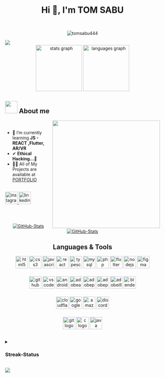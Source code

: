 <h1 align="center">Hi 👋, I'm TOM SABU 
<!-- <h3 align="center">A passionate frontend developer from India</h3> -->
</h1>
<br>
<p align="center"> <img src="https://komarev.com/ghpvc/?username=tomsabu444&label=Profile%20views&color=blue&style=for-the-badge" alt="tomsabu444" /> 
</p>

<img src="https://user-images.githubusercontent.com/73097560/115834477-dbab4500-a447-11eb-908a-139a6edaec5c.gif">

<br>

<div align="center">
  <img src="https://github-readme-stats.vercel.app/api?username=tomsabu444&show_icons=true&title_color=fff&icon_color=79ff97&text_color=9f9f9f&bg_color=151515" height="150" alt="stats graph"  />
  <img src="https://github-readme-stats.vercel.app/api/top-langs?username=tomsabu444&locale=en&hide_title=false&layout=compact&card_width=320&langs_count=5&title_color=fff&icon_color=79ff97&text_color=9f9f9f&bg_color=151515" height="150" alt="languages graph"  />
</div>


## <picture><img src = "https://cdn.discordapp.com/attachments/946018559421734914/1193062832804216912/about_me.gif" width = 40px></picture> **About me**
<picture> <img align="right" src="https://media.giphy.com/media/HW3T1wWW3z2Ff2cpXO/giphy.gif" width="350px"></picture>

<br>

- 🌱 I’m currently learning **JS - REACT ,Flutter, AR/VR**
- ✔  **Ethical Hacking...💙**
- 👨‍💻 All of My Projects are available at [PORTFOLIO](http://react.tomsabu.com/)

<br>



<div align="left">
  <a href="https://www.instagram.com/tom_vettithanam/" target="_blank">
    <img src="https://img.shields.io/static/v1?message=Instagram&logo=instagram&label=&color=E4405F&logoColor=white&labelColor=&style=for-the-badge" height="40" alt="instagram logo"  />
  </a>
  <a href="https://www.linkedin.com/in/tomsabu444/" target="_blank">
    <img src="https://img.shields.io/static/v1?message=LinkedIn&logo=linkedin&label=&color=0077B5&logoColor=white&labelColor=&style=for-the-badge" height="40" alt="linkedin logo"  />
  </a>
</div>


## 

<br>
<div>
  <p align="center">
	<a href="https://github.com/tomsabu444/todo-react-app">
      		<img src="https://github-readme-stats.vercel.app/api/pin/?username=tomsabu444&repo=todo-react-app&title_color=fff&icon_color=79ff97&text_color=9f9f9f&bg_color=151515" alt="GitHub-Stats" />
    	</a>
	<a href="https://github.com/tomsabu444/My-React_Portfolio">
      		<img src="https://github-readme-stats.vercel.app/api/pin/?username=tomsabu444&repo=My-React_Portfolio&title_color=fff&icon_color=79ff97&text_color=9f9f9f&bg_color=151515"  alt="GitHub-Stats" />
    	</a>
  </p>
</div>

###

<h2 align="center">Languages & Tools</h2>
<p align="left">
<div align="center">
  <img src="https://cdn.jsdelivr.net/gh/devicons/devicon/icons/html5/html5-original.svg" height="40" alt="html5 logo"  />
  <img src="https://cdn.jsdelivr.net/gh/devicons/devicon/icons/css3/css3-original.svg" height="40" alt="css3 logo"  />
  <img src="https://cdn.jsdelivr.net/gh/devicons/devicon/icons/javascript/javascript-original.svg" height="40" alt="javascript logo"  />
  <img src="https://cdn.jsdelivr.net/gh/devicons/devicon/icons/react/react-original.svg" height="40" alt="react logo"  />
  <img src="https://cdn.jsdelivr.net/gh/devicons/devicon/icons/typescript/typescript-original.svg"  height="40" alt="typescript logo"  />
  <img src="https://skillicons.dev/icons?i=mysql"  height="40" alt="mysql logo"  />
  <img src="https://skillicons.dev/icons?i=php"  height="40" alt="php logo"  />
  <img src="https://skillicons.dev/icons?i=flutter"  height="40" alt="flutter logo"  />
  <img src="https://skillicons.dev/icons?i=nodejs" height="40" alt="nodejs logo"  />
  <img src="https://skillicons.dev/icons?i=figma"  height="40" alt="figma logo"  />
</div>


###

<div align="center">
  <img src="https://skillicons.dev/icons?i=github" height="40" alt="github logo"  />
  <img src="https://skillicons.dev/icons?i=vscode"  height="40" alt="vscode logo"  />
  <img src="https://skillicons.dev/icons?i=androidstudio"  height="40" alt="androidstudio logo"  />
  <img src="https://skillicons.dev/icons?i=ae"  height="40" alt="adobeaftereffects logo"  />
  <img src="https://skillicons.dev/icons?i=pr"  height="40" alt="adobepremierepro logo"  />
  <img src="https://skillicons.dev/icons?i=ps"  height="40" alt="adobephotoshop logo"  />
  <img src="https://skillicons.dev/icons?i=ai"  height="40" alt="adobeillustrator logo"  />
  <img src="https://skillicons.dev/icons?i=blender" height="40" alt="blender logo"  />
</div>


###
<div align="center">
  <img src="https://skillicons.dev/icons?i=cloudflare"  height="40" alt="cloudflare logo"  />
  <img src="https://skillicons.dev/icons?i=gcp"  height="40" alt="googlecloud logo"  />
  <img src="https://skillicons.dev/icons?i=aws"  height="40" alt="amazonwebservices logo"  />
  <img src="https://skillicons.dev/icons?i=discord"  height="40" alt="discord logo"  />
</div>

###


<div align="center">
  <img src="https://skillicons.dev/icons?i=git" height="40" alt="git logo"  />
  <img src="https://skillicons.dev/icons?i=c"  height="40" alt="c logo"  />
  <img src="https://skillicons.dev/icons?i=java"  height="40" alt="java logo"  />
  <!-- <img src="https://skillicons.dev/icons?i=py" height="30" alt="python logo"  />
  <img width="12" /> -->
</div>

 </p>

##
<details>
	<summary>
		<h3>Streak-Status</h3>
	</summary>
<div align="center">

<img src="https://streak-stats.demolab.com?user=tomsabu444&theme=dark&border_radius=12" alt="tomsabu444" />
</div>
</details>
<br>

<img src="https://user-images.githubusercontent.com/73097560/115834477-dbab4500-a447-11eb-908a-139a6edaec5c.gif">

# 
